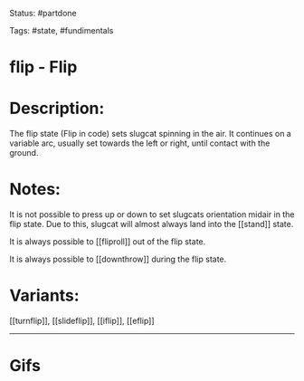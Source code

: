 Status: #partdone 

Tags: #state, #fundimentals

# flip - Flip
# Description:
The flip state (Flip in code) sets slugcat spinning in the air. It continues on a variable arc, usually set towards the left or right, until contact with the ground.

# Notes:
It is not possible to press up or down to set slugcats orientation midair in the flip state. Due to this, slugcat will almost always land into the [[stand]] state.

It is always possible to [[fliproll]] out of the flip state.

It is always possible to [[downthrow]] during the flip state.

# Variants:
[[turnflip]], [[slideflip]], [[iflip]], [[eflip]]

___
# Gifs
